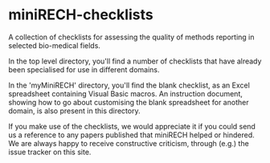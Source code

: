 # miniRECH-checklists

A collection of checklists for assessing the quality of methods reporting in selected bio-medical fields.

In the top level directory, you'll find a number of checklists that have already been specialised for use in different domains.

In the 'myMiniRECH' directory, you'll find the blank checklist, as an Excel spreadsheet containing Visual Basic macros.  An instruction document, showing how to go about customising the blank spreadsheet for another domain, is also present in this directory.

If you make use of the checklists, we would appreciate it if you could send us a reference to any papers published that miniRECH helped or hindered.  We are always happy to receive constructive criticism, through (e.g.) the issue tracker on this site.
